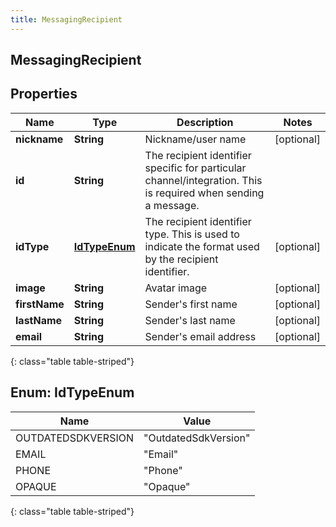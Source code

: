 ```yaml
---
title: MessagingRecipient
---
```

## MessagingRecipient


## Properties

| Name | Type | Description | Notes |
| ------------ | ------------- | ------------- | ------------- |
| **nickname** | <!----><!---->**String**<!----> | Nickname/user name |  [optional] |
| **id** | <!----><!---->**String**<!----> | The recipient identifier specific for particular channel/integration. This is required when sending a message. |  |
| **idType** | [**IdTypeEnum**](#IdTypeEnum)<!----> | The recipient identifier type. This is used to indicate the format used by the recipient identifier. |  [optional] |
| **image** | <!----><!---->**String**<!----> | Avatar image |  [optional] |
| **firstName** | <!----><!---->**String**<!----> | Sender&#39;s first name |  [optional] |
| **lastName** | <!----><!---->**String**<!----> | Sender&#39;s last name |  [optional] |
| **email** | <!----><!---->**String**<!----> | Sender&#39;s email address |  [optional] |
{: class="table table-striped"}


<a name="IdTypeEnum"></a>

## Enum: IdTypeEnum

| Name | Value |
| ---- | ----- |
| OUTDATEDSDKVERSION | &quot;OutdatedSdkVersion&quot; |
| EMAIL | &quot;Email&quot; |
| PHONE | &quot;Phone&quot; |
| OPAQUE | &quot;Opaque&quot; |
{: class="table table-striped"}




